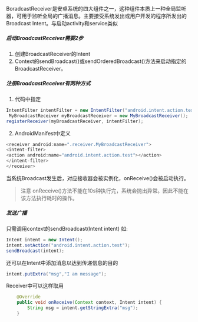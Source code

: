 BoradcastReceiver是安卓系统的四大组件之一，这种组件本质上一种全局监听器，可用于监听全局的广播消息。主要接受系统发出或用户开发的程序所发出的Broadcast Intent。与启动activity和service类似
##### 启动BroadcastReceiver需要2步
1. 创建BroadcastReceiver的Intent
2. Context的sendBroadcast()或sendOrderedBroadcast()方法来启动指定的BroadcastReceiver。

##### 注册BroadcastReceiver有两种方式
1. 代码中指定
```java
IntentFilter intentFilter = new IntentFilter("android.intent.action.test");
 MyBroadcastReceiver myBroadcastReceiver = new MyBroadcastReceiver();
registerReceiver(myBroadcastReceiver, intentFilter);
```
2. AndroidManifest中定义
```java
<receiver android:name=".receiver.MyBroadcastReceiver">
<intent-filter>
<action android:name="android.intent.action.test"></action>
</intent-filter>
</receiver>
```
当系统Broadcast发生后，对应接收器会被实例化，onReceive()会被启动执行。
> 注意 onReceive()方法不能在10s钟执行完，系统会抛出异常。因此不能在该方法执行耗时的操作。

##### 发送广播
只需调用context的sendBroadcast(Intent intent)
如:
```java
Intent intent = new Intent();
intent.setAction("android.intent.action.test");
sendBroadcast(intent);
```
还可以在Intent中添加消息以达到传递信息的目的
```java
intent.putExtra("msg","I am message");
```
Receiver中可以这样取用
```java
    @Override
    public void onReceive(Context context, Intent intent) {
        String msg = intent.getStringExtra("msg");
    }
```
